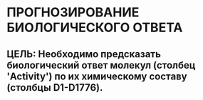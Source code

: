 # ПРОГНОЗИРОВАНИЕ БИОЛОГИЧЕСКОГО ОТВЕТА

## ЦЕЛЬ: Необходимо предсказать биологический ответ молекул (столбец 'Activity') по их химическому составу (столбцы D1-D1776).
